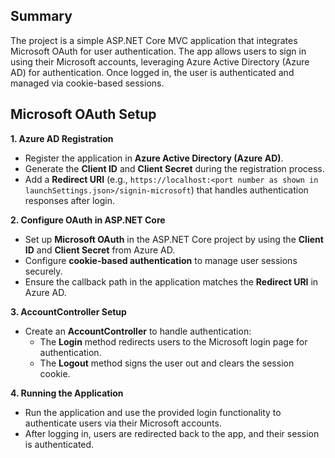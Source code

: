 ## Summary
The project is a simple ASP.NET Core MVC application that integrates Microsoft OAuth for user authentication. The app allows users to sign in using their Microsoft accounts, leveraging Azure Active Directory (Azure AD) for authentication. Once logged in, the user is authenticated and managed via cookie-based sessions.


## Microsoft OAuth Setup

**1. Azure AD Registration**
- Register the application in **Azure Active Directory (Azure AD)**.
- Generate the **Client ID** and **Client Secret** during the registration process.
- Add a **Redirect URI** (e.g., `https://localhost:<port number as shown in launchSettings.json>/signin-microsoft`) that handles authentication responses after login.

**2. Configure OAuth in ASP.NET Core**
- Set up **Microsoft OAuth** in the ASP.NET Core project by using the **Client ID** and **Client Secret** from Azure AD.
- Configure **cookie-based authentication** to manage user sessions securely.
- Ensure the callback path in the application matches the **Redirect URI** in Azure AD.

**3. AccountController Setup**
- Create an **AccountController** to handle authentication:
  - The **Login** method redirects users to the Microsoft login page for authentication.
  - The **Logout** method signs the user out and clears the session cookie.

**4. Running the Application**
- Run the application and use the provided login functionality to authenticate users via their Microsoft accounts.
- After logging in, users are redirected back to the app, and their session is authenticated.
